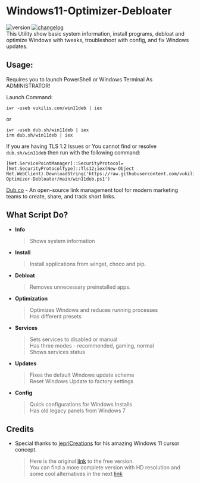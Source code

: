 # Windows11-Optimizer-Debloater
![version](https://img.shields.io/badge/version%20-2.7-lighgreen)
[![changelog](https://img.shields.io/badge/📋-release%20notes-00B2EE.svg)](https://github.com/vukilis/Windows11-Optimizer-Debloater/blob/dev/CHANGELOG.md)  
This Utility show basic system information, install programs, debloat and optimize Windows with tweaks, troubleshoot with config, and fix Windows updates.

## Usage:

Requires you to launch PowerShell or Windows Terminal As ADMINISTRATOR!

Launch Command:
```
iwr -useb vukilis.com/win11deb | iex
```
or 
```
iwr -useb dub.sh/win11deb | iex
irm dub.sh/win11deb | iex
```
If you are having TLS 1.2 Issues or You cannot find or resolve `dub.sh/win11deb` then run with the following command:
```
[Net.ServicePointManager]::SecurityProtocol=[Net.SecurityProtocolType]::Tls12;iex(New-Object Net.WebClient).DownloadString('https://raw.githubusercontent.com/vukilis/Windows11-Optimizer-Debloater/main/win11deb.ps1')
```
[Dub.co](https://github.com/dubinc/dub) - An open-source link management tool for modern marketing teams to create, share, and track short links.

## What Script Do?
- **Info**
  > Shows system information
- **Install**
  > Install applications from winget, choco and pip.
- **Debloat**
  > Removes unnecessary preinstalled apps.
- **Optimization**
  > Optimizes Windows and reduces running processes  
  > Has different presets
- **Services**
  > Sets services to disabled or manual  
  > Has three modes - recommended, gaming, normal  
  > Shows services status
- **Updates**
  > Fixes the default Windows update scheme  
  > Reset Windows Update to factory settings
- **Config**
  > Quick configurations for Windows Installs  
  > Has old legacy panels from Windows 7

## Credits
- Special thanks to [jepriCreations](https://www.deviantart.com/rosea92) for his amazing Windows 11 cursor concept.
  > Here is the original [link](https://www.deviantart.com/jepricreations/art/Windows-11-Free-Tail-Cursor-Concept-962242647) to the free version.  
  > You can find a more complete version with HD resolution and some cool alternatives in the next [link](https://www.deviantart.com/jepricreations/art/Windows-11-Cursors-Concept-HD-v2-890672103)
